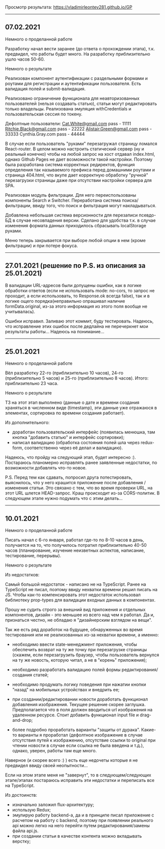 Просмотр результата: https://vladimirleontev281.github.io/GP

----------
07.02.2021
----------

Немного о проделанной работе

Разработку начал вести заранее (до ответа о прохождении этапа), т.к. предвидел, что работы будет много. На разработку приблизительно ушло часов 50-60.


Немного о результате

Реализован компонент аутентификации с раздельными формами и роутами для регистрации и аутентификации пользователя. Есть валидация полей и submit-валидация.

Реализовано ограничение функционала для неавторизованных пользователей (нельзя создавать статью), статьи могут редактировать только владельцы. Реализована эмуляция withCredentials и пользовательская сессия по токену.

Дефолтные пользователи:
Cat.White@gmail.com          pass - 11111
Ritchie.Black@gmail.com      pass - 22222
Alistair.Green@gmail.com     pass - 33333
Cynthia.Gray.com             pass - 44444


В случае если пользователь "руками" перезагружал страницу ломался React-router. В целом можно настроить статический сервер (ну и реальный конечно) чтобы на любой запрос на хост отдавал index.html, однако Github Pages не дает возможности такой настройки. Поэтому была разработана система корректных редиректов, функция определения так называемого префикса перед домашними роутами и страница 404.html, что вкупе дает корректную обработку "ручной" перезагрузки страницы даже при отсутствии настройки сервера для SPA.

Реализован модуль фильтрации. Для него переиспользованы компоненты Search и Switcher. Переработана система поиска/фильтрации, ввиду того, что поиск и фильтрация могут накладываться.

Добавлена небольшая система версионности для перезаписи псевдо-БД в случае несовпадения версии. Сделано для удобства т.к. в случае изменения формата данных приходилось сбрасывать localStorage руками.

Меню теперь закрывается при выборе любой опции в нем (кроме фильтрации) и при потере фокуса.


----------
27.01.2021 (решение по P.S. из описания за 25.01.2021)
----------

В валидации URL-адресов были допущены ошибки, как в логике обработки ответов (если не использовать mode: no-cors, то запрос не проходит, а если использовать, то Response.ok всегда false), так и в логике ощего порядка(неправильно опрашивал наличие formData.original, из-за этого информация из этого поля вообще не учитывалась).

Ошибки исправил. Заливаю этот коммит, буду тестировать. Надеюсь, что исправление этих ошибок после дедлайна не перечеркнет мои результаты работы... Надеюсь на понимание...


----------
25.01.2021
----------

Немного о проделанной работе

Вёл разработку 22-го (приблизительно 10 часов), 24-го (приблизительно 5 часов) и 25-го (приблизительно 8 часов).
Итого: приблизительно 23 часа.


Немного о результате

ТЗ на этот этап выполнено (данные о дате и времени создания храняться в численном виде (timestamp), эти данные уже отражаюся в элементах, сортировка по времени создания работает).

Из дополнительного:
- доработан пользовательский интерфейс (появилась менюшка, там кнопка "добавить статью" и интерфейс сортировки);
- написал валидацию (обработка состояния полей шла через redux-form, соответственно через её делал и валидацию).


Надеюсь, что пройду на следующий этап, будет интересно :). Постараюсь планомерно исправлять ранее заявленные недостатки, по возможности добавлять что-то новое.


P.S. Перед тем как сдавать, попросил друга потестировать, выяснилось, что у него крашится приложение после добавления / изменения статьи. Это связано с тем, что во время проверки URL, на этот URL шлется HEAD-запрос. Краш происходит из-за CORS-политик. В следующем этапе нужно подумать что с этим делать...

----------
10.01.2021
----------

Немного о проделанной работе

Писать начал с 6-го января, работал где-то по 8-10 часов в день, получается на то, что получилось потратил приблизительно 40-50 часов (планирование, изучение неизветных аспектов, написание, тестирование, перерывы).


Немного о результате


Из недостатков:

Самый большой недостаток - написано не на TypeScript. Ранее на TypeScript не писал, поэтому ввиду нехватки времени решил писать на JS. Чтобы как-то компенсировать этот недостаток использовал библиотеку prop-types для валидации входных данных в компонентах.

Прошу не судить строго за внешний вид приложения и отдельных компонентов, дизайн - это меньшее из всего над чем я работал. Да и, признаться честно, не обладаю я "дизайнерским взглядом на вещи".

Так же есть ряд доработок на будущее, обнаруженных во время тестирования или не реализованных из-за нехватки времени, а именно:

- необходимо ввести state-менеджмент приложения, чтобы обеспечить возврат на ту же точку при перезагрузке страницы (скажем, если перезагрузить браузер, чтобы пользователь вернулся на ту же новость, которую читал, а не в "корень" приложения);

- необходимо разработать валидацию полей формы редактирования/создания статей;

- необходимо продумать логику поведения при нажатии кнопки "назад" на мобильных устройствах и внедрить ее;

- при создании/редактировании новости доработать функционал добавления изображения. Текущее решение скорее заглушка. Предполагается что в поля должен вводиться url изображения на удаленном ресурсе. Стоит добавить функционал input file и drag-and-drop;

- более подробно проработать варианты "защиты от дурака". Какие-то варианты я проработал (дефолтное изображение в случае отсутствия путей к изображению, отсутствие ссылки to original при чтении новости в случае если ссылка не была введена и т.д.), однако, уверен, работы там еще много.

Наверное (и скорее всего :) ) есть еще недочеты которые я не предвидел ввиду своей неопытности...


Если на этом этапе меня не "завернут", то в следующем/следующих этапе/этапах постараюсь исправить эти недостатки и переписать все на TypeScript.



Из достоинств:

- изначально заложил flux-архитектуру;
- использую Redux;
- эмулирую работу backend-а, да и в принципе писал приложение с расчетом на работу с backend, поэтому при появлении реального api можно легко на него перейти путем редактирования/замены файла api.js.
- при создании статьи в качестве контента можно вкладывать верстку;